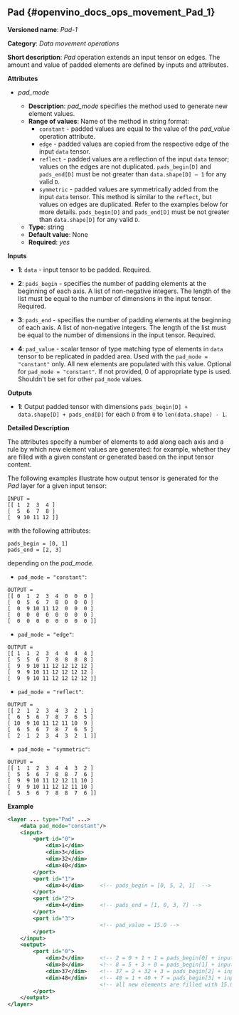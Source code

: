 ## Pad <a name="Pad"></a> {#openvino_docs_ops_movement_Pad_1}

**Versioned name**: *Pad-1*

**Category**: *Data movement operations*

**Short description**: *Pad* operation extends an input tensor on edges. The amount and value of padded elements are defined by inputs and attributes.

**Attributes**

* *pad_mode*

  * **Description**: *pad_mode* specifies the method used to generate new element values.
  * **Range of values**: Name of the method in string format:
    * `constant` - padded values are equal to the value of the *pad_value* operation attribute.
    * `edge` - padded values are copied from the respective edge of the input `data` tensor.
    * `reflect` - padded values are a reflection of the input `data` tensor; values on the edges are not duplicated. `pads_begin[D]` and `pads_end[D]` must be not greater than `data.shape[D] – 1` for any valid `D`.
    * `symmetric` - padded values are symmetrically added from the input `data` tensor. This method is similar to the `reflect`, but values on edges are duplicated. Refer to the examples below for more details. `pads_begin[D]` and `pads_end[D]` must be not greater than `data.shape[D]` for any valid `D`.
  * **Type**: string
  * **Default value**: None
  * **Required**: *yes*

**Inputs**

* **1**: `data` - input tensor to be padded. Required.

* **2**: `pads_begin` - specifies the number of padding elements at the beginning of each axis. A list of non-negative integers. The length of the list must be equal to the number of dimensions in the input tensor. Required.

* **3**: `pads_end` - specifies the number of padding elements at the beginning of each axis. A list of non-negative integers. The length of the list must be equal to the number of dimensions in the input tensor. Required.

* **4**: `pad_value` - scalar tensor of type matching type of elements in `data` tensor to be replicated in padded area. Used with the `pad_mode = "constant"` only. All new elements are populated with this value. Optional for `pad_mode = "constant"`. If not provided, 0 of appropriate type is used. Shouldn't be set for other `pad_mode` values.


**Outputs**

* **1**: Output padded tensor with dimensions `pads_begin[D] + data.shape[D] + pads_end[D]` for each `D` from `0` to `len(data.shape) - 1`.


**Detailed Description**

The attributes specify a number of elements to add along each axis and a rule by which new element values are generated: for example, whether they are filled with a given constant or generated based on the input tensor content.

The following examples illustrate how output tensor is generated for the *Pad* layer for a given input tensor:
```
INPUT =
[[ 1  2  3  4 ]
[  5  6  7  8 ]
[  9 10 11 12 ]]
```
with the following attributes:
```
pads_begin = [0, 1]
pads_end = [2, 3]
```
depending on the *pad_mode*.
* `pad_mode = "constant"`:
```
OUTPUT =
[[ 0  1  2  3  4  0  0  0 ]
[  0  5  6  7  8  0  0  0 ]
[  0  9 10 11 12  0  0  0 ]
[  0  0  0  0  0  0  0  0 ]
[  0  0  0  0  0  0  0  0 ]]
```
* `pad_mode = "edge"`:
```
OUTPUT =
[[ 1  1  2  3  4  4  4  4 ]
[  5  5  6  7  8  8  8  8 ]
[  9  9 10 11 12 12 12 12 ]
[  9  9 10 11 12 12 12 12 ]
[  9  9 10 11 12 12 12 12 ]]
```
* `pad_mode = "reflect"`:
```
OUTPUT =
[[ 2  1  2  3  4  3  2  1 ]
[  6  5  6  7  8  7  6  5 ]
[ 10  9 10 11 12 11 10  9 ]
[  6  5  6  7  8  7  6  5 ]
[  2  1  2  3  4  3  2  1 ]]
```
* `pad_mode = "symmetric"`:
```
OUTPUT =
[[ 1  1  2  3  4  4  3  2 ]
[  5  5  6  7  8  8  7  6 ]
[  9  9 10 11 12 12 11 10 ]
[  9  9 10 11 12 12 11 10 ]
[  5  5  6  7  8  8  7  6 ]]
```

**Example**

```xml
<layer ... type="Pad" ...>
    <data pad_mode="constant"/>
    <input>
        <port id="0">
            <dim>1</dim>
            <dim>3</dim>
            <dim>32</dim>
            <dim>40</dim>
        </port>
        <port id="1">
            <dim>4</dim>     <!-- pads_begin = [0, 5, 2, 1]  -->
        </port>
        <port id="2">
            <dim>4</dim>     <!-- pads_end = [1, 0, 3, 7] -->
        </port>
        <port id="3">
                             <!-- pad_value = 15.0 -->
        </port>
    </input>
    <output>
        <port id="0">
            <dim>2</dim>     <!-- 2 = 0 + 1 + 1 = pads_begin[0] + input.shape[0] + pads_end[0] -->
            <dim>8</dim>     <!-- 8 = 5 + 3 + 0 = pads_begin[1] + input.shape[1] + pads_end[1] -->
            <dim>37</dim>    <!-- 37 = 2 + 32 + 3 = pads_begin[2] + input.shape[2] + pads_end[2] -->
            <dim>48</dim>    <!-- 48 = 1 + 40 + 7 = pads_begin[3] + input.shape[3] + pads_end[3] -->
                             <!-- all new elements are filled with 15.0 value -->
        </port>
    </output>
</layer>
```